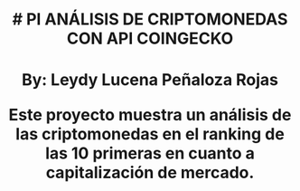 <h1 align='center'>
 # <b>PI ANÁLISIS DE CRIPTOMONEDAS CON API COINGECKO</b></h1>
 <h1 align="center">By: Leydy Lucena Peñaloza Rojas


Este proyecto muestra un análisis de las criptomonedas en el ranking de las 10 primeras en cuanto a capitalización de mercado.
